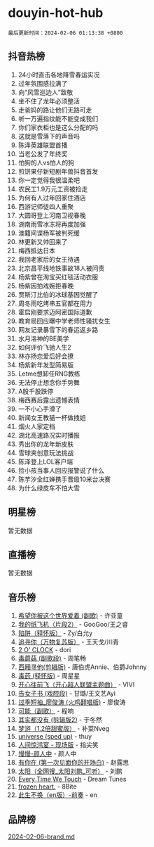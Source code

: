 # douyin-hot-hub

`最后更新时间：2024-02-06 01:13:38 +0800`

## 抖音热榜

1. 24小时直击各地降雪春运实况
1. 过年氛围感拉满了
1. 向“风雪巡边人”致敬
1. 坐不住了龙年必须整活
1. 走爸妈的路让他们无路可走
1. 听一万遍指纹能不能变成我们
1. 你们家衣柜也是这么分配的吗
1. 这就是雪落下的声音吗
1. 陈泽英雄联盟首播
1. 当老公发了年终奖
1. 怕狗的人vs怕人的狗
1. 煎饼果仔新短剧年兽抖音首发
1. 你一定觉得我很温柔吧
1. 农民工1.9万元工资被捡走
1. 为何有人过年回家住酒店
1. 西游记师徒四人重聚
1. 大圆哥登上河南卫视春晚
1. 湖南雨雪冰冻将再度加强
1. 澳籍间谍杨军被判死缓
1. 林更新又帅回来了
1. 梅西抵达日本
1. 我回老家后的女王待遇
1. 北京昌平线地铁事故18人被问责
1. 杨紫曾在淘宝买红毯活动衣服
1. 杨紫因拍戏婉拒春晚
1. 贾斯汀比伯的冰球基因觉醒了
1. 周冬雨吃烤串五官都在用力
1. 霍启刚要求迈阿密国际道歉
1. 教育局回应曝中学老师性骚扰女生
1. 网友记录暴雪下的春运返乡路
1. 水月洛神的BE美学
1. 如何评价飞驰人生2
1. 林亦扬恋爱后好会撩
1. 杨紫新年发型简易版
1. Letme想卸任RNG教练
1. 无法停止想念你手势舞
1. A股千股跌停
1. 梅西赛后露出遗憾表情
1. 一不小心手滑了
1. 新闻女王教猫一杯做拽姐
1. 烟火人家定档
1. 湖北高速路况实时播报
1. 秀出你的龙年新皮肤
1. 雪球夹创意玩法挑战
1. 陈泽登上LOL客户端
1. 捡小孩当事人回应报警说了什么
1. 陈芋汐全红婵携手晋级10米台决赛
1. 为什么绿皮车不怕大雪

## 明星榜

暂无数据

## 直播榜

暂无数据

## 音乐榜

1. [希望你被这个世界爱着 (副歌)](https://sf5-hl-cdn-tos.douyinstatic.com/obj/tos-cn-ve-2774/oUHCmWQfZlE3QQBKBeD8rCFLpJzPgCpImhsxMt) - 许亚童
1. [我的纸飞机（片段2）](https://sf6-cdn-tos.douyinstatic.com/obj/tos-cn-ve-2774/oM2ZrKcg2CD5AeRB2gkeXOFB1IxAGJdZPazYHf) - GooGoo/王之睿
1. [陷阱（释怀版）](https://sf3-cdn-tos.douyinstatic.com/obj/tos-cn-ve-2774/oE8C21LeZrzKLDFfQYgMzx4GAIHageG5IzayY7) - Zy/白允y
1. [追寻你（万物复苏版）](https://sf3-cdn-tos.douyinstatic.com/obj/tos-cn-ve-2774/oYeAZJsbjIDit9APmBg8u6uDUQnHmoCf3gbo74) - 王天戈/川青
1. [2 O' CLOCK](https://sf5-hl-cdn-tos.douyinstatic.com/obj/tos-cn-ve-2774/oIUBICeqlYQHTigCBOnCMlwBZJkgiBjt1oDfbg) - dori
1. [毒蘑菇 (副歌段)](https://sf5-hl-cdn-tos.douyinstatic.com/obj/tos-cn-ve-2774/ocDEUsfdLjxnlFXtfogBCiQCEqYB7QZgZ8VViM) - 周笔畅
1. [西厢寻他(剪辑版)](https://sf5-hl-cdn-tos.douyinstatic.com/obj/tos-cn-ve-2774/oUsAVfAQKlRNxEv5qxvIB8o5qmIWUcXbzJKJhw) - 唐伯虎Annie、伯爵Johnny
1. [毒药 (释怀版)](https://sf6-cdn-tos.douyinstatic.com/obj/tos-cn-ve-2774/oYILMEAzspdZBIzy4frJNB8ZHPHWAhiwowd4Ad) - 周星星
1. [开心往前飞（开心超人联盟主题曲）](https://sf5-hl-cdn-tos.douyinstatic.com/obj/tos-cn-ve-2774/9d8fb7c82cf1421fb93a9fe925275e0a) - VIVI
1. [告女子书 (戏腔段)](https://sf6-cdn-tos.douyinstatic.com/obj/tos-cn-ve-2774/osCCzFxWgstBDi92ZfBB4ht7gQENBmQMAl0eI6) - 甘璐/王文艺Ayi
1. [过季短袖_廖俊涛 (火鸡翻唱版)](https://sf5-hl-cdn-tos.douyinstatic.com/obj/tos-cn-ve-2774/ogQVJl0tRBKxQgZji7YClFEBrVDeHpPTWfCZbQ) - 廖俊涛
1. [可能（副歌）](https://sf5-hl-cdn-tos.douyinstatic.com/obj/tos-cn-ve-2774/cde1731888894259b333569393c2fb51) - 程响
1. [其实都没有 (剪辑版2)](https://sf5-hl-cdn-tos.douyinstatic.com/obj/tos-cn-ve-2774/oEBNQenHZtBhxYjGgUDQk0BCHTigQafgFlbQ7k) - 于冬然
1. [梦游（1.2倍甜蜜版）](https://sf6-cdn-tos.douyinstatic.com/obj/tos-cn-ve-2774/o4gyAUm8hwufoEABmwVIiQtHsFuGzAEEWtNMzo) - 补菜Nveg
1. [universe (sped up)](https://sf3-cdn-tos.douyinstatic.com/obj/tos-cn-ve-2774/oIQnurQLDCsdYeegkM4CKuVb23MZBXtX6QB8bv) - thuy
1. [人间惊鸿宴 - 现场版](https://sf5-hl-cdn-tos.douyinstatic.com/obj/tos-cn-ve-2774/osF4mrPePAf2Yv8Wfr5fATCHZwL5h1QiGQAKwz) - 指尖笑
1. [慢慢-颜人中](https://sf3-cdn-tos.douyinstatic.com/obj/tos-cn-ve-2774/ocjHNfBXdBxQNC8ZGAeoLMFTUgtBg8bkExunDC) - 颜人中
1. [有你在 (第一次见面你的开场白)](https://sf6-cdn-tos.douyinstatic.com/obj/tos-cn-ve-2774/oAthrQ3ClJBfI57uBoFEgNDYtNCZ0TSYQQfxQ0) - 赵露思
1. [太阳（全网搜_太阳刘鹏_可听）](https://sf5-hl-cdn-tos.douyinstatic.com/obj/tos-cn-ve-2774/ogWbyIQnlBFImVbeDocRdCIYtBHlbJXgfZMvgz) - 刘鹏
1. [Every Time We Touch](https://sf5-hl-cdn-tos.douyinstatic.com/obj/tos-cn-ve-2774/ogN6lUKQeBBfEVhIOMikG1CcJjugxk1tztZyhP) - Dream Tunes
1. [frozen heart.](https://sf3-cdn-tos.douyinstatic.com/obj/tos-cn-ve-2774/oIIWJfyjIACZA9zQMtnJ6hQQhFC4vhCupoRBsO) - 8Bite
1. [此生不换（en版）-前奏](https://sf6-cdn-tos.douyinstatic.com/obj/tos-cn-ve-2774/oMDvUGwhKrKYDEqXiMYEwxZqBWIJFA92CiLAO) - en

## 品牌榜

[2024-02-06-brand.md](2024-02-06-brand.md)
